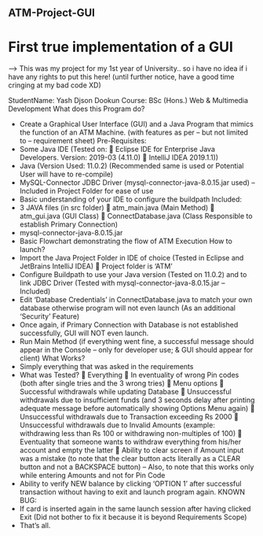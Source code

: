 ## ATM-Project-GUI

# First true implementation of a GUI

--> This was my project for my 1st year of University.. so i have no idea if i have any rights to put this here!
(until further notice, have a good time cringing at my bad code XD)

StudentName: Yash Djson Dookun
Course: BSc (Hons.) Web & Multimedia Development
What does this Program do?
- Create a Graphical User Interface (GUI) and a Java Program that mimics the
function of an ATM Machine. (with features as per – but not limited to –
requirement sheet)
Pre-Requisites:
- Some Java IDE
(Tested on:
 Eclipse IDE for Enterprise Java Developers.
Version: 2019-03 (4.11.0)
 IntelliJ IDEA 2019.1.1))
- Java (Version Used: 11.0.2)
(Recommended same is used or Potential User will have to re-compile)
- MySQL-Connector JDBC Driver
(mysql-connector-java-8.0.15.jar used) – Included in Project Folder for ease of
use
- Basic understanding of your IDE to configure the buildpath
Included:
- 3 JAVA files (in src folder)
 atm_main.java (Main Method)
 atm_gui.java (GUI Class)
 ConnectDatabase.java (Class Responsible to establish Primary Connection)
- mysql-connector-java-8.0.15.jar
- Basic Flowchart demonstrating the flow of ATM Execution
How to launch?
- Import the Java Project Folder in IDE of choice (Tested in Eclipse and JetBrains
IntelliJ IDEA)  Project folder is ‘ATM’
- Configure Buildpath to use your Java version (Tested on 11.0.2) and to link
JDBC Driver (Tested with mysql-connector-java-8.0.15.jar – Included)
- Edit ‘Database Credentials’ in ConnectDatabase.java to match your own
database otherwise program will not even launch (As an additional ‘Security’
Feature)
- Once again, if Primary Connection with Database is not established
successfully, GUI will NOT even launch.
- Run Main Method (if everything went fine, a successful message should
appear in the Console – only for developer use; & GUI should appear for
client)
What Works?
- Simply everything that was asked in the requirements
- What was Tested?
 Everything
 In eventuality of wrong Pin codes (both after single tries and the 3 wrong
tries)
 Menu options
 Successful withdrawals while updating Database
 Unsuccessful withdrawals due to insufficient funds (and 3 seconds delay
after printing adequate message before automatically showing Options
Menu again)
 Unsuccessful withdrawals due to Transaction exceeding Rs 2000
 Unsuccessful withdrawals due to Invalid Amounts (example: withdrawing
less than Rs 100 or withdrawing non-multiples of 100)
 Eventuality that someone wants to withdraw everything from his/her
account and empty the latter
 Ability to clear screen if Amount input was a mistake (to note that the clear
button acts literally as a CLEAR button and not a BACKSPACE button) –
Also, to note that this works only while entering Amounts and not for Pin
Code
- Ability to verify NEW balance by clicking ‘OPTION 1’ after successful
transaction without having to exit and launch program again.
KNOWN BUG:
- If card is inserted again in the same launch session after having clicked Exit
(Did not bother to fix it because it is beyond Requirements Scope)
- That’s all.
